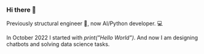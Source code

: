 ### Hi there 👋
Previously structural engineer 🔨, now AI/Python developer. 💻

In October 2022 I started with _print("Hello World")_. And now I am designing chatbots and solving data science tasks.

<!--
**koldamartin/koldamartin** is a ✨ _special_ ✨ repository because its `README.md` (this file) appears on your GitHub profile.

Here are some ideas to get you started:

- 🔭 I’m currently working on ...
- 🌱 I’m currently learning ...
- 👯 I’m looking to collaborate on ...
- 🤔 I’m looking for help with ...
- 💬 Ask me about ...
- 📫 How to reach me: ...
- 😄 Pronouns: ...
- ⚡ Fun fact: ...
-->
